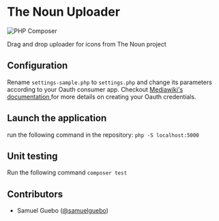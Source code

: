 # The Noun Uploader
![PHP Composer](https://github.com/samuelguebo/thenoun-uploader/workflows/PHP%20Composer/badge.svg)

Drag and drop uploader for icons from The Noun project

## Configuration
Rename `settings-sample.php` to `settings.php` and change its parameters according to your Oauth consumer app. Checkout [Mediawiki's documentation ](https://www.mediawiki.org/wiki/Help:OAuth) for more details on creating your Oauth credentials.

## Launch the application
run the following command in the repository: `php -S localhost:5000`

## Unit testing
Run the following command `composer test`

## Contributors 
 * Samuel Guebo ([@samuelguebo](https://twitter/com/samuelguebo))
